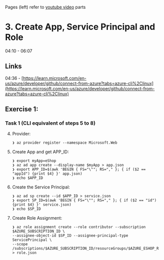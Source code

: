 Pages (left) refer to [youtube video](https://www.youtube.com/watch?v=0jPclM5fALs) parts

# 3. Create App, Service Principal and Role

04:10 - 06:07

## Links

04:36 - [https://learn.microsoft.com/en-us/azure/developer/github/connect-from-azure?tabs=azure-cli%2Clinux](https://learn.microsoft.com/en-us/azure/developer/github/connect-from-azure?tabs=azure-cli%2Clinux)

## Exercise 1:

### Task 1 (CLI equivalent of steps 5 to 8)

4.  Provider:

        ❯ az provider register --namespace Microsoft.Web

5.  Create App and get APP_ID:

        ❯ export myApp=eShop
        ❯ az ad app create --display-name $myApp > app.json
        ❯ export APP_ID=$(awk 'BEGIN { FS="\""; RS="," }; { if ($2 == "appId") {print $4} }' app.json)
        ❯ echo $APP_ID

6.  Create the Service Principal:

        ❯ az ad sp create --id $APP_ID > service.json
        ❯ export SP_ID=$(awk 'BEGIN { FS="\""; RS="," }; { if ($2 == "id") {print $4} }' service.json)
        ❯ echo $SP_ID

7.  Create Role Assignment:

        ❯ az role assignment create --role contributor --subscription $AZURE_SUBSCRIPTION_ID \
        --assignee-object-id $SP_ID --assignee-principal-type ServicePrincipal \
        --scope /subscriptions/$AZURE_SUBSCRIPTION_ID/resourceGroups/$AZURE_ESHOP_RESOURCE_GROUP > role.json
